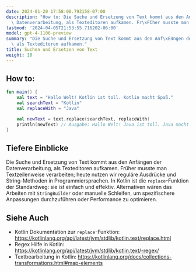 ```yaml
---
date: 2024-01-20 17:58:00.793158-07:00
description: "How to: Die Suche und Ersetzung von Text kommt aus den Anf\xE4ngen der\
  \ Datenverarbeitung, als Texteditoren aufkamen. Fr\xFCher musste man Textzeilenweise\u2026"
lastmod: '2024-04-05T21:53:55.716202-06:00'
model: gpt-4-1106-preview
summary: "Die Suche und Ersetzung von Text kommt aus den Anf\xE4ngen der Datenverarbeitung,\
  \ als Texteditoren aufkamen."
title: Suchen und Ersetzen von Text
weight: 10
---
```


## How to:
```kotlin
fun main() {
    val text = "Hallo Welt! Kotlin ist toll. Kotlin macht Spaß."
    val searchText = "Kotlin"
    val replaceWith = "Java"

    val newText = text.replace(searchText, replaceWith)
    println(newText) // Ausgabe: Hallo Welt! Java ist toll. Java macht Spaß.
}
```

## Tiefere Einblicke
Die Suche und Ersetzung von Text kommt aus den Anfängen der Datenverarbeitung, als Texteditoren aufkamen. Früher musste man Textzeilenweise verarbeiten; heute nutzen wir reguläre Ausdrücke und String-Methoden in Programmiersprachen. In Kotlin ist die `replace`-Funktion der Standardweg: sie ist einfach und effektiv. Alternativen wären das Arbeiten mit `StringBuilder` oder manuelle Schleifen, um spezifischere Anpassungen durchzuführen oder Performance zu optimieren.

## Siehe Auch
- Kotlin Dokumentation zur `replace`-Funktion: https://kotlinlang.org/api/latest/jvm/stdlib/kotlin.text/replace.html
- Regex Hilfe in Kotlin: https://kotlinlang.org/api/latest/jvm/stdlib/kotlin.text/-regex/
- Textbearbeitung in Kotlin: https://kotlinlang.org/docs/collections-transformations.html#map-elements
